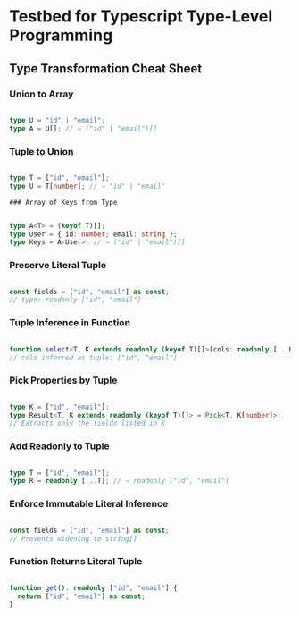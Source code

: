 # Testbed for Typescript Type-Level Programming

## Type Transformation Cheat Sheet

   ### Union to Array

```typescript

type U = "id" | "email";  
type A = U[]; // ⇒ ("id" | "email")[]
```

   ### Tuple to Union

```typescript

type T = ["id", "email"];  
type U = T[number]; // ⇒ "id" | "email"
```

    ### Array of Keys from Type

```typescript

type A<T> = (keyof T)[];  
type User = { id: number; email: string };  
type Keys = A<User>; // ⇒ ("id" | "email")[]
```

  ### Preserve Literal Tuple

```typescript

const fields = ["id", "email"] as const;  
// type: readonly ["id", "email"]
```

  ### Tuple Inference in Function

```typescript

function select<T, K extends readonly (keyof T)[]>(cols: readonly [...K]) {}  
// cols inferred as tuple: ["id", "email"]
```
    
 ### Pick Properties by Tuple

```typescript

type K = ["id", "email"];  
type Result<T, K extends readonly (keyof T)[]> = Pick<T, K[number]>;  
// Extracts only the fields listed in K
```

  ### Add Readonly to Tuple

```typescript

type T = ["id", "email"];  
type R = readonly [...T]; // ⇒ readonly ["id", "email"]
```

  ### Enforce Immutable Literal Inference

```typescript

const fields = ["id", "email"] as const;  
// Prevents widening to string[]
```

  ### Function Returns Literal Tuple
  
```typescript

function get(): readonly ["id", "email"] {  
  return ["id", "email"] as const;  
}
```

